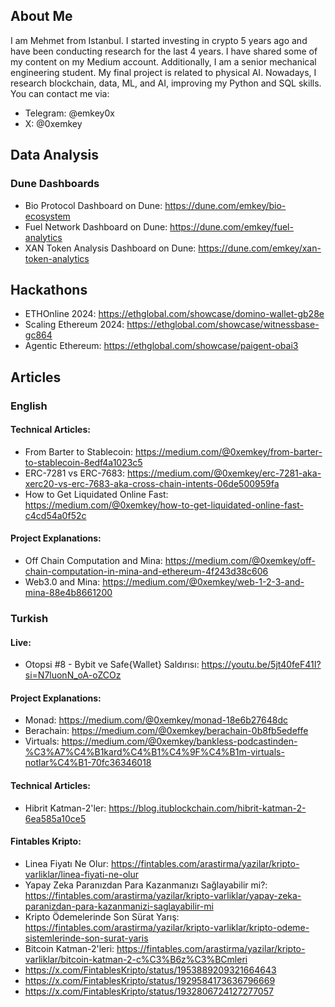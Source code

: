 ## About Me
I am Mehmet from Istanbul. I started investing in crypto 5 years ago and have been conducting research for the last 4 years. I have shared some of my content on my Medium account. Additionally, I am a senior mechanical engineering student. My final project is related to physical AI. Nowadays, I research blockchain, data, ML, and AI, improving my Python and SQL skills. You can contact me via:
- Telegram: @emkey0x
- X: @0xemkey

## Data Analysis
### Dune Dashboards
- Bio Protocol Dashboard on Dune: https://dune.com/emkey/bio-ecosystem
- Fuel Network Dashboard on Dune: https://dune.com/emkey/fuel-analytics
-	XAN Token Analysis Dashboard on Dune: https://dune.com/emkey/xan-token-analytics

## Hackathons
-	ETHOnline 2024: https://ethglobal.com/showcase/domino-wallet-gb28e 
-	Scaling Ethereum 2024: https://ethglobal.com/showcase/witnessbase-gc864 
-	Agentic Ethereum: https://ethglobal.com/showcase/paigent-obai3 

## Articles
### English
#### Technical Articles:
- From Barter to Stablecoin: https://medium.com/@0xemkey/from-barter-to-stablecoin-8edf4a1023c5
-	ERC-7281 vs ERC-7683: https://medium.com/@0xemkey/erc-7281-aka-xerc20-vs-erc-7683-aka-cross-chain-intents-06de500959fa
-	How to Get Liquidated Online Fast: https://medium.com/@0xemkey/how-to-get-liquidated-online-fast-c4cd54a0f52c 

#### Project Explanations:
-	Off Chain Computation and Mina: https://medium.com/@0xemkey/off-chain-computation-in-mina-and-ethereum-4f243d38c606 
-	Web3.0 and Mina: https://medium.com/@0xemkey/web-1-2-3-and-mina-88e4b8661200

### Turkish
#### Live:
-	Otopsi #8 - Bybit ve Safe{Wallet} Saldırısı: https://youtu.be/5jt40feF41I?si=N7luonN_oA-oZCOz 

#### Project Explanations:
- Monad:	https://medium.com/@0xemkey/monad-18e6b27648dc
-	Berachain: https://medium.com/@0xemkey/berachain-0b8fb5edeffe
-	Virtuals: https://medium.com/@0xemkey/bankless-podcastinden-%C3%A7%C4%B1kard%C4%B1%C4%9F%C4%B1m-virtuals-notlar%C4%B1-70fc36346018

#### Technical Articles:
- Hibrit Katman-2'ler: 	https://blog.itublockchain.com/hibrit-katman-2-6ea585a10ce5
  
#### Fintables Kripto:
- Linea Fiyatı Ne Olur: https://fintables.com/arastirma/yazilar/kripto-varliklar/linea-fiyati-ne-olur
- Yapay Zeka Paranızdan Para Kazanmanızı Sağlayabilir mi?: https://fintables.com/arastirma/yazilar/kripto-varliklar/yapay-zeka-paranizdan-para-kazanmanizi-saglayabilir-mi
-	Kripto Ödemelerinde Son Sürat Yarış: https://fintables.com/arastirma/yazilar/kripto-varliklar/kripto-odeme-sistemlerinde-son-surat-yaris
- Bitcoin Katman-2'leri: https://fintables.com/arastirma/yazilar/kripto-varliklar/bitcoin-katman-2-c%C3%B6z%C3%BCmleri
-	https://x.com/FintablesKripto/status/1953889209321664643 
-	https://x.com/FintablesKripto/status/1929584173636796669 
- https://x.com/FintablesKripto/status/1932806724127277057 


